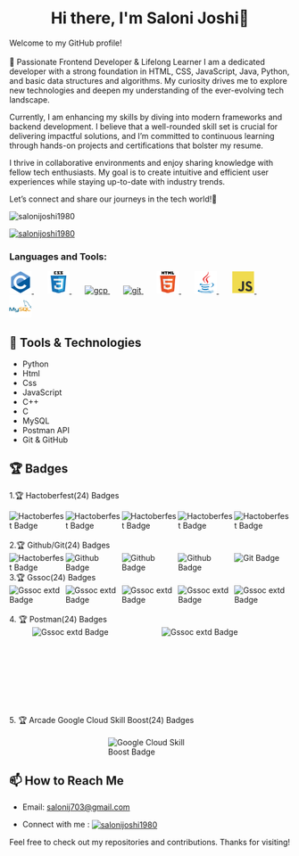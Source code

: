 <h1 align="center"> Hi there, I'm Saloni Joshi👋</h1>

Welcome to my GitHub profile!<br><br>🌟 Passionate Frontend Developer & Lifelong Learner 
I am a dedicated developer with a strong foundation in HTML, CSS, JavaScript, Java, Python, and basic data structures and algorithms. My curiosity drives me to explore new technologies and deepen my understanding of the ever-evolving tech landscape.

Currently, I am enhancing my skills by diving into modern frameworks and backend development. I believe that a well-rounded skill set is crucial for delivering impactful solutions, and I’m committed to continuous learning through hands-on projects and certifications that bolster my resume.

I thrive in collaborative environments and enjoy sharing knowledge with fellow tech enthusiasts. My goal is to create intuitive and efficient user experiences while staying up-to-date with industry trends.

Let’s connect and share our journeys in the tech world!🌟

<p align="left"> <img src="https://komarev.com/ghpvc/?username=salonijoshi1980&label=Profile%20views&color=0e75b6&style=flat" alt="salonijoshi1980" /> </p>

<p align="left"> <a href="https://github.com/ryo-ma/github-profile-trophy"><img src="https://github-profile-trophy.vercel.app/?username=salonijoshi1980" alt="salonijoshi1980" /></a> </p>

<h3 align="left">Languages and Tools:</h3>
<p align="left">
    <a href="https://www.cprogramming.com/" target="_blank" rel="noreferrer">
        <img src="https://raw.githubusercontent.com/devicons/devicon/master/icons/c/c-original.svg" alt="c" width="40" height="40"/>
    </a>&nbsp;&nbsp;&nbsp;&nbsp;&nbsp;
    <a href="https://www.w3schools.com/css/" target="_blank" rel="noreferrer">
        <img src="https://raw.githubusercontent.com/devicons/devicon/master/icons/css3/css3-original-wordmark.svg" alt="css3" width="40" height="40"/>
    </a>&nbsp;&nbsp;&nbsp;&nbsp;&nbsp;
    <a href="https://cloud.google.com" target="_blank" rel="noreferrer">
        <img src="https://www.vectorlogo.zone/logos/google_cloud/google_cloud-icon.svg" alt="gcp" width="40" height="40"/>
    </a>&nbsp;&nbsp;&nbsp;&nbsp;&nbsp;
    <a href="https://git-scm.com/" target="_blank" rel="noreferrer">
        <img src="https://www.vectorlogo.zone/logos/git-scm/git-scm-icon.svg" alt="git" width="40" height="40"/>
    </a>&nbsp;&nbsp;&nbsp;&nbsp;&nbsp;
    <a href="https://www.w3.org/html/" target="_blank" rel="noreferrer">
        <img src="https://raw.githubusercontent.com/devicons/devicon/master/icons/html5/html5-original-wordmark.svg" alt="html5" width="40" height="40"/>
    </a>&nbsp;&nbsp;&nbsp;&nbsp;&nbsp;
    <a href="https://www.java.com" target="_blank" rel="noreferrer">
        <img src="https://raw.githubusercontent.com/devicons/devicon/master/icons/java/java-original.svg" alt="java" width="40" height="40"/>
    </a>&nbsp;&nbsp;&nbsp;&nbsp;&nbsp;
    <a href="https://developer.mozilla.org/en-US/docs/Web/JavaScript" target="_blank" rel="noreferrer">
        <img src="https://raw.githubusercontent.com/devicons/devicon/master/icons/javascript/javascript-original.svg" alt="javascript" width="40" height="40"/>
    </a>&nbsp;&nbsp;&nbsp;&nbsp;&nbsp;
    <a href="https://www.mysql.com/" target="_blank" rel="noreferrer">
        <img src="https://raw.githubusercontent.com/devicons/devicon/master/icons/mysql/mysql-original-wordmark.svg" alt="mysql" width="40" height="40"/>
    </a>
</p>


## 🔧 Tools & Technologies

- Python
- Html
- Css
- JavaScript
- C++
- C
- MySQL
- Postman API
- Git & GitHub

## 🏆 Badges

1.🏆 Hactoberfest(24) Badges
<div style="display: flex; justify-content: space-around;">
<img src="https://assets.holopin.io/hf2024levels/level0-sloth-hello-0-0-0-0.webp" width="150" alt="Hactoberfest Badge">
<img src="https://assets.holopin.io/hf2024levels/level1-sloth-hello-tea-0-0-0.webp" width="150" alt="Hactoberfest Badge">
<img src="https://assets.holopin.io/hf2024levels/level2-sloth-code-tea-shirt-0-0.webp" width="150" alt="Hactoberfest Badge">
<img src="https://assets.holopin.io/hf2024levels/level3-sloth-code-tea-shirt-sparkle-0.webp" width="150" alt="Hactoberfest Badge">
<img src="https://assets.holopin.io/hf2024levels/level4-sloth-code-tea-shirt-sparkle-eclipse.webp" width="150" alt="Hactoberfest Badge"><br><br>
</div><br>
2.🏆 Github/Git(24) Badges
<div style="display: flex; justify-content: space-around;">
<img src="https://assets.holopin.io/eyJidWNrZXQiOiJob2xvcGluLWFzc2V0cyIsImtleSI6ImFzc2V0cy9jbDd0ZDhncDUwMTMyMDlrMHd1OHFlNHg5IiwiZWRpdHMiOnsicm90YXRlIjpudWxsfX0=" width="150" alt="Hactoberfest Badge">
<img src="https://github.githubassets.com/assets/quickdraw-default--light-8f798b35341a.png" width="150" alt="Github Badge">
<img src="https://github.githubassets.com/assets/pull-shark-default-498c279a747d.png" width="150" alt="Github Badge">
<img src="https://github.githubassets.com/assets/yolo-default-be0bbff04951.png" width="150" alt="Github Badge">
<img src="https://github.com/user-attachments/assets/d21a92dd-5e37-4706-9bab-92fc75eea981" width="150" alt="Git Badge"><br><br>
</div>
3.🏆 Gssoc(24) Badges<br>
<div style="display: flex; justify-content: space-around;">
<img src="https://gssoc.girlscript.tech/badges/1.png?imwidth=96" width="150" alt="Gssoc extd Badge">
<img src="https://gssoc.girlscript.tech/badges/2.png?imwidth=96" width="150" alt="Gssoc extd Badge">
<img src="https://gssoc.girlscript.tech/badges/3.png?imwidth=96" width="150" alt="Gssoc extd Badge">
<img src="https://gssoc.girlscript.tech/badges/4.png?imwidth=96" width="150" alt="Gssoc extd Badge">
<img src="https://gssoc.girlscript.tech/badges/5.png?imwidth=96" width="150" alt="Gssoc extd Badge">
</div><br>
4. 🏆 Postman(24) Badges
<div style="display: flex; justify-content: space-around;">
<img src="https://gssoc.girlscript.tech/badges/postman.png?imwidth=96" width="150" alt="Gssoc extd Badge">
<img src="https://github.com/user-attachments/assets/d4e9bcda-c56b-490b-9209-7388a5c6bf5d" width="190" height="140" alt="Gssoc extd Badge">
</div><br>
5. 🏆 Arcade Google Cloud Skill Boost(24) Badges<br><br>
<div style="display: flex; justify-content: space-around;">
<img src="https://cdn.qwiklabs.com/9tkHTJsHf5Uq7aiVj1VnkDFfvpB9L%2FpeQ0B7tEho9KU%3D" width="150" alt=" Google Cloud Skill Boost Badge">
</div>

## 📫 How to Reach Me

- Email: [salonij703@gmail.com](salonij703@gmail.com)
  
- Connect with me :
<a href="https://linkedin.com/in/salonijoshi1980" target="blank"><img align="center" src="https://raw.githubusercontent.com/rahuldkjain/github-profile-readme-generator/master/src/images/icons/Social/linked-in-alt.svg" alt="salonijoshi1980" height="25" width="25"/></a>

Feel free to check out my repositories and contributions. Thanks for visiting!

